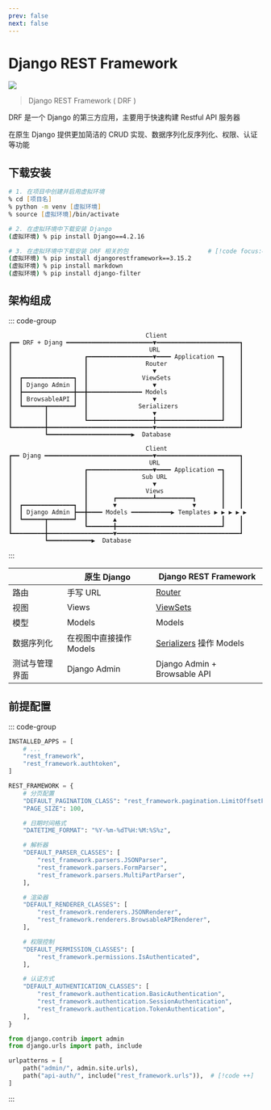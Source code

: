 ```yaml
---
prev: false
next: false
---
```


# Django REST Framework

![](/static/skill-images/web-backend--django-rest-framework.png)

> Django REST Framework ( DRF )

DRF 是一个 Django 的第三方应用，主要用于快速构建 Restful API 服务器

在原生 Django 提供更加简洁的 CRUD 实现、数据序列化反序列化、权限、认证等功能

## 下载安装

```zsh
# 1. 在项目中创建并启用虚拟环境
% cd [项目名]
% python -m venv [虚拟环境]
% source [虚拟环境]/bin/activate

# 2. 在虚拟环境中下载安装 Django
(虚拟环境) % pip install Django==4.2.16

# 3. 在虚拟环境中下载安装 DRF 相关的包                      # [!code focus:4]
(虚拟环境) % pip install djangorestframework==3.15.2
(虚拟环境) % pip install markdown
(虚拟环境) % pip install django-filter
```

## 架构组成

::: code-group

```txt[DRF + Django]
                                      Client
┏━━ DRF + Djang ━━━━━━━━━━━━━━━━━━━━━━━━▼━━━━━━━━━━━━━━━━━━━━━━━┓
┃                                      URL                      ┃
┃                    ┏━━━━━━━━━━━━━━━━━━▼━━━━ Application ━┓    ┃
┃                    ┃                Router               ┃    ┃
┃                    ┃                  ▼                  ┃    ┃
┃  ┏━━━━━━━━━━━━━━┓  ┃               ViewSets              ┃    ┃
┃  ┃ Django Admin ┃  ┃                  ▼                  ┃    ┃
┃  ┣━━━━━━━━━━━━━━╋━━╋━━━━━━━━━━━━━━━ Models               ┃    ┃
┃  ┃ BrowsableAPI ┃  ┃                  ▼                  ┃    ┃
┃  ┗━━━━━━┳━━━━━━━┛  ┃              Serializers            ┃    ┃
┃         ┃          ┃                  ▼                  ┃    ┃
┃         ┃          ┗━━━━━━━━━━━━━━━━━━╋━━━━━━━━━━━━━━━━━━┛    ┃
┗━━━━━━━━━╋━━━━━━━━━━━━━━━━━━━━━━━━━━━━━▼━━━━━━━━━━━━━━━━━━━━━━━┛
          ┗━━━━━━━━━━━━━━━━━━━━━━━▶  Database
```

```txt[原生 Django]
                                      Client
┏━━ Djang ━━━━━━━━━━━━━━━━━━━━━━━━━━━━━━▼━━━━━━━━━━━━━━━━━━━━━━━┓
┃                                      URL                      ┃
┃                    ┏━━━━━━━━━━━━━━━━━━▼━━━━ Application ━┓    ┃
┃                    ┃               Sub URL               ┃    ┃
┃                    ┃                  ▼                  ┃    ┃
┃                    ┃                Views                ┃    ┃
┃                    ┃       ┏━━━━━━━━━━┻━━━━━━━━━━┓       ┃    ┃
┃  ┏━━━━━━━━━━━━━━┓  ┃       ▼                     ▼       ┃    ┃
┃  ┃ Django Admin ┣━━╋━━━━ Models ━━━━━━━━━━━▶ Templates ▶ ▶ ▶ ▶ ▶
┃  ┗━━━━━━┳━━━━━━━┛  ┃       ▲                             ┃    ┃
┃         ┃          ┗━━━━━━━╋━━━━━━━━━━━━━━━━━━━━━━━━━━━━━┛    ┃
┗━━━━━━━━━╋━━━━━━━━━━━━━━━━━━▼━━━━━━━━━━━━━━━━━━━━━━━━━━━━━━━━━━┛
          ┗━━━━━━━━━━━━▶  Database
```

:::

|                | 原生 Django             | Django REST Framework                |
| -------------- | ----------------------- | ------------------------------------ |
| 路由           | 手写 URL                | [Router](#路由)                      |
| 视图           | Views                   | [ViewSets](#视图集)                  |
| 模型           | Models                  | Models                               |
| 数据序列化     | 在视图中直接操作 Models | [Serializers](#序列化器) 操作 Models |
| 测试与管理界面 | Django Admin            | Django Admin + Browsable API         |

## 前提配置

::: code-group

```py [主应用/settings.py]
INSTALLED_APPS = [
    # ...
    "rest_framework",                                                                    # [!code ++:2]
    "rest_framework.authtoken",
]

REST_FRAMEWORK = {                                                                       # [!code ++:33]
    # 分页配置
    "DEFAULT_PAGINATION_CLASS": "rest_framework.pagination.LimitOffsetPagination",
    "PAGE_SIZE": 100,

    # 日期时间格式
    "DATETIME_FORMAT": "%Y-%m-%dT%H:%M:%S%z",

    # 解析器
    "DEFAULT_PARSER_CLASSES": [
        "rest_framework.parsers.JSONParser",
        "rest_framework.parsers.FormParser",
        "rest_framework.parsers.MultiPartParser",
    ],

    # 渲染器
    "DEFAULT_RENDERER_CLASSES": [
        "rest_framework.renderers.JSONRenderer",
        "rest_framework.renderers.BrowsableAPIRenderer",
    ],

    # 权限控制
    "DEFAULT_PERMISSION_CLASSES": [
        "rest_framework.permissions.IsAuthenticated",
    ],

    # 认证方式
    "DEFAULT_AUTHENTICATION_CLASSES": [
        "rest_framework.authentication.BasicAuthentication",
        "rest_framework.authentication.SessionAuthentication",
        "rest_framework.authentication.TokenAuthentication",
    ],
}
```

```py [主应用/urls.py]
from django.contrib import admin
from django.urls import path, include

urlpatterns = [
    path("admin/", admin.site.urls),
    path("api-auth/", include("rest_framework.urls")),  # [!code ++]
]
```

:::




<!-- ## 认证

> Authentication

DRF 提供了三个内置认证类来实现三种验证方式

|     DRF 内置认证类      | 说明                                                                                  |
| :---------------------: | ------------------------------------------------------------------------------------- |
|  `BasicAuthentication`  | 最基础的户名和密码进行认证 ( 不建议用于生产环境 )                                     |
| `SessionAuthentication` | Django 默认的 Session 认证<br/>调用非 GET 请求接口时需要传递 csrftoken 令牌           |
|  `TokenAuthentication`  | Token 令牌进行认证<br/>使用前提需要配置文件注册第三方应用`"rest_framework.authtoken"` |

::: code-group

```py [主应用/settings.py]
REST_FRAMEWORK = {
    "DEFAULT_AUTHENTICATION_CLASSES": [                          # [!code ++:3]
        # DRF 内置认证类
    ],
}
```

:::

---

### Token 验证

通过 DRF 的内置认证类`TokenAuthentication`实现

使用前还需要在 Django 配置文件的`INSTALLED_APPS`中注册`"rest_framework.authtoken"`

::: code-group

```py [主应用/settings.py]
INSTALLED_APPS = [
    # ...
    "rest_framework",
    "rest_framework.authtoken",             # DRF 的 Token 认证      # [!code ++]
]

REST_FRAMEWORK = {
    "DEFAULT_AUTHENTICATION_CLASSES": [
        "rest_framework.authentication.TokenAuthentication",        # [!code ++]
    ],
}
```

:::

## 权限

> Permissions -->

